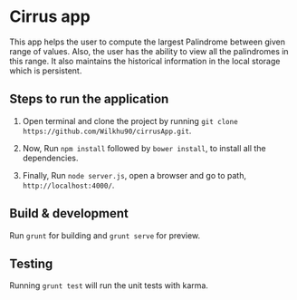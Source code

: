 # Cirrus app

This app helps the user to compute the largest Palindrome between given range of values. Also, the user has the ability to view all the palindromes in this range. It also maintains the historical information in the local storage which is persistent.

## Steps to run the application

1) Open terminal and clone the project by running `git clone https://github.com/Wilkhu90/cirrusApp.git`.

2) Now, Run `npm install` followed by `bower install`, to install all the dependencies.

3) Finally, Run `node server.js`, open a browser and go to path, `http://localhost:4000/`.

## Build & development

Run `grunt` for building and `grunt serve` for preview.

## Testing

Running `grunt test` will run the unit tests with karma.
